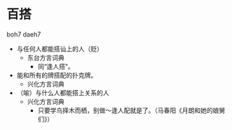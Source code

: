 # 百搭
boh7 daeh7
+ 与任何人都能搭讪上的人（贬）
  * 东台方言词典
    - 同“逢人搭”。
+ 能和所有的牌搭配的扑克牌。
  * 兴化方言词典
+ （喻）与什么人都能搭上关系的人
  * 兴化方言词典
    - 只要学鸟择木而栖，别做～逢人配就是了。（马春阳《月朗和她的娘舅们》）
